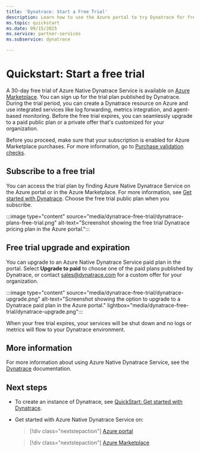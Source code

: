 ```yaml
---
title: 'Dynatrace: Start a Free Trial'
description: Learn how to use the Azure portal to try Dynatrace for free.
ms.topic: quickstart
ms.date: 09/15/2025
ms.service: partner-services
ms.subservice: dynatrace

---
```


# Quickstart: Start a free trial

A 30-day free trial of Azure Native Dynatrace Service is available on [Azure Marketplace](https://azuremarketplace.microsoft.com/marketplace/apps/dynatrace.dynatrace_portal_integration?tab=Overview). You can sign up for the trial plan published by Dynatrace. During the trial period, you can create a Dynatrace resource on Azure and use integrated services like log forwarding, metrics integration, and agent-based monitoring. Before the free trial expires, you can seamlessly upgrade to a paid public plan or a private offer that's customized for your organization.

Before you proceed, make sure that your subscription is enabled for Azure Marketplace purchases. For more information, go to [Purchase validation checks](/marketplace/purchase-validation-checks).

## Subscribe to a free trial  

You can access the trial plan by finding Azure Native Dynatrace Service on the Azure portal or in the Azure Marketplace. For more information, see [Get started with Dynatrace](dynatrace-create.md#find-offer). Choose the free trial public plan when you subscribe.

:::image type="content" source="media/dynatrace-free-trial/dynatrace-plans-free-trial.png" alt-text="Screenshot showing the free trial Dynatrace pricing plan in the Azure portal.":::

## Free trial upgrade and expiration

You can upgrade to an Azure Native Dynatrace Service paid plan in the portal. Select **Upgrade to paid** to choose one of the paid plans published by Dynatrace, or contact [sales@dynatrace.com](mailto:sales@dynatrace.com) for a custom offer for your organization.

:::image type="content" source="media/dynatrace-free-trial/dynatrace-upgrade.png" alt-text="Screenshot showing the option to upgrade to a Dynatrace paid plan in the Azure portal." lightbox="media/dynatrace-free-trial/dynatrace-upgrade.png":::

When your free trial expires, your services will be shut down and no logs or metrics will flow to your Dynatrace environment.

## More information

For more information about using Azure Native Dynatrace Service, see the [Dynatrace](https://dt-url.net/azurenativedynatraceservice) documentation.

## Next steps

- To create an instance of Dynatrace, see [QuickStart: Get started with Dynatrace](dynatrace-create.md).
- Get started with Azure Native Dynatrace Service on:

    > [!div class="nextstepaction"]
    > [Azure portal](https://portal.azure.com/#view/HubsExtension/BrowseResource/resourceType/Dynatrace.Observability%2Fmonitors)

    > [!div class="nextstepaction"]
    > [Azure Marketplace](https://azuremarketplace.microsoft.com/marketplace/apps/dynatrace.dynatrace_portal_integration?tab=Overview)
